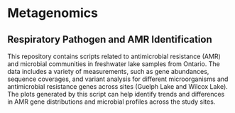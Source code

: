 # Metagenomics
## Respiratory Pathogen and AMR Identification

This repository contains scripts related to antimicrobial resistance (AMR) and microbial communities in freshwater lake samples from Ontario. The data includes a variety of measurements, such as gene abundances, sequence coverages, and variant analysis for different microorganisms and antimicrobial resistance genes across sites (Guelph Lake and Wilcox Lake). The plots generated by this script can help identify trends and differences in AMR gene distributions and microbial profiles across the study sites. 
